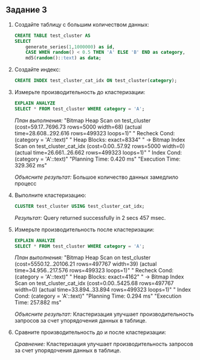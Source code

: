 ## Задание 3

1. Создайте таблицу с большим количеством данных:
    ```sql
    CREATE TABLE test_cluster AS 
    SELECT 
        generate_series(1,1000000) as id,
        CASE WHEN random() < 0.5 THEN 'A' ELSE 'B' END as category,
        md5(random()::text) as data;
    ```

2. Создайте индекс:
    ```sql
    CREATE INDEX test_cluster_cat_idx ON test_cluster(category);
    ```

3. Измерьте производительность до кластеризации:
    ```sql
    EXPLAIN ANALYZE
    SELECT * FROM test_cluster WHERE category = 'A';
    ```
    
    *План выполнения:*
    "Bitmap Heap Scan on test_cluster  (cost=59.17..7696.73 rows=5000 width=68) (actual time=28.608..292.616 rows=499323 loops=1)"
"  Recheck Cond: (category = 'A'::text)"
"  Heap Blocks: exact=8334"
"  ->  Bitmap Index Scan on test_cluster_cat_idx  (cost=0.00..57.92 rows=5000 width=0) (actual time=26.661..26.662 rows=499323 loops=1)"
"        Index Cond: (category = 'A'::text)"
"Planning Time: 0.420 ms"
"Execution Time: 329.362 ms"
    
    *Объясните результат:*
    Большое количество данных замедлило процесс

4. Выполните кластеризацию:
    ```sql
    CLUSTER test_cluster USING test_cluster_cat_idx;
    ```
    
    *Результат:*
Query returned successfully in 2 secs 457 msec.

5. Измерьте производительность после кластеризации:
    ```sql
    EXPLAIN ANALYZE
    SELECT * FROM test_cluster WHERE category = 'A';
    ```
    
    *План выполнения:*
    "Bitmap Heap Scan on test_cluster  (cost=5550.12..20106.21 rows=497767 width=39) (actual time=34.956..217.576 rows=499323 loops=1)"
"  Recheck Cond: (category = 'A'::text)"
"  Heap Blocks: exact=4162"
"  ->  Bitmap Index Scan on test_cluster_cat_idx  (cost=0.00..5425.68 rows=497767 width=0) (actual time=33.894..33.894 rows=499323 loops=1)"
"        Index Cond: (category = 'A'::text)"
"Planning Time: 0.294 ms"
"Execution Time: 257.882 ms"
    
    *Объясните результат:*
   Кластеризация улучшает производительность запросов за счет упорядочения данных в таблице.


6. Сравните производительность до и после кластеризации:
    
    *Сравнение:*
    Кластеризация улучшает производительность запросов за счет упорядочения данных в таблице.
